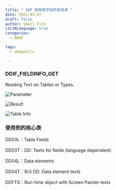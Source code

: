 ```yaml
---
title: " SAP 获取表字段所有信息 "
date: 2022-03-07
draft: false
author: Small Fire
isCJKLanguage: true
categories: 
  - ABAP

tags: 
  - abaputils

---
```


###  DDIF_FIELDINFO_GET

Reading Text on Tables or Types.

![Parameter](/images/ABAP/ABAP_TableField1)

![Result](/images/ABAP/ABAP_TableField2)

![Table Info](/images/ABAP/ABAP_TableField3)

### 使用到的核心表

DD03L：Table Fields

DD03T：DD: Texts for fields (language dependent)

DD04L：Data elements

DD04T：R/3 DD: Data element texts

DDFTX：Run-time object with Screen Painter texts

